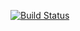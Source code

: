 [![Build Status](https://travis-ci.com/zombre98/zia.svg?token=X3k6KYBZUAYaPMLQApua&branch=master)](https://travis-ci.com/zombre98/zia)
